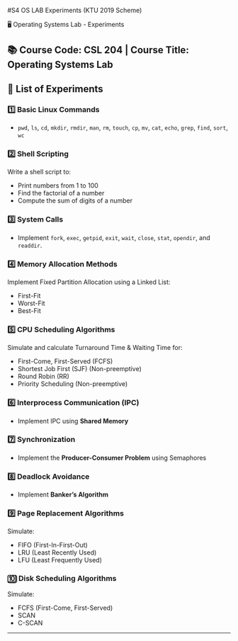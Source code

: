 #S4 OS LAB Experiments (KTU 2019 Scheme)

🖥️ Operating Systems Lab - Experiments  


 📚 Course Code: CSL 204 | Course Title: Operating Systems Lab  
---

## 🔹 **List of Experiments**  

### **1️⃣ Basic Linux Commands**
- `pwd`, `ls`, `cd`, `mkdir`, `rmdir`, `man`, `rm`, `touch`, `cp`, `mv`, `cat`, `echo`, `grep`, `find`, `sort`, `wc`  

### **2️⃣ Shell Scripting**
Write a shell script to:
- Print numbers from 1 to 100  
- Find the factorial of a number  
- Compute the sum of digits of a number  

### **3️⃣ System Calls**
- Implement `fork`, `exec`, `getpid`, `exit`, `wait`, `close`, `stat`, `opendir`, and `readdir`.  

### **4️⃣ Memory Allocation Methods**
Implement Fixed Partition Allocation using a Linked List:
- First-Fit  
- Worst-Fit  
- Best-Fit  

### **5️⃣ CPU Scheduling Algorithms**
Simulate and calculate Turnaround Time & Waiting Time for:
- First-Come, First-Served (FCFS)  
- Shortest Job First (SJF) (Non-preemptive)  
- Round Robin (RR)  
- Priority Scheduling (Non-preemptive)  

### **6️⃣ Interprocess Communication (IPC)**
- Implement IPC using **Shared Memory**  

### **7️⃣ Synchronization**
- Implement the **Producer-Consumer Problem** using Semaphores  

### **8️⃣ Deadlock Avoidance**
- Implement **Banker’s Algorithm**  

### **9️⃣ Page Replacement Algorithms**
Simulate:
- FIFO (First-In-First-Out)  
- LRU (Least Recently Used)  
- LFU (Least Frequently Used)  

### **🔟 Disk Scheduling Algorithms**
Simulate:
- FCFS (First-Come, First-Served)  
- SCAN  
- C-SCAN  

---


